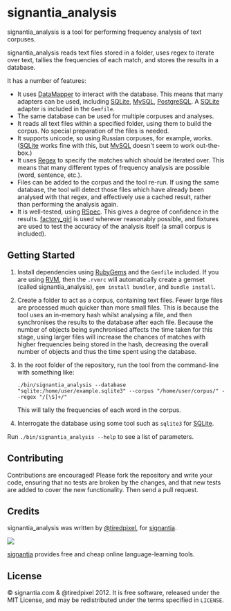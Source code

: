 signantia_analysis
==================

signantia_analysis is a tool for performing frequency analysis of text corpuses.

signantia_analysis reads text files stored in a folder, uses regex to iterate over text, tallies the frequencies of each match, and stores the results in a database.

It has a number of features:

*   It uses [DataMapper](http://datamapper.org/) to interact with the database. This means that many adapters can be used, including [SQLite](http://www.sqlite.org/), [MySQL](http://www.mysql.com/), [PostgreSQL](http://www.postgresql.org/). A [SQLite](http://www.sqlite.org/) adapter is included in the `Gemfile`.
*   The same database can be used for multiple corpuses and analyses.
*   It reads all text files within a specified folder, using them to build the corpus. No special preparation of the files is needed.
*   It supports unicode, so using Russian corpuses, for example, works. ([SQLite](http://www.sqlite.org/) works fine with this, but [MySQL](http://www.mysql.com/) doesn't seem to work out-the-box.)
*   It uses [Regex](http://www.regular-expressions.info/ruby.html) to specify the matches which should be iterated over. This means that many different types of frequency analysis are possible (word, sentence, etc.).
*   Files can be added to the corpus and the tool re-run. If using the same database, the tool will detect those files which have already been analysed with that regex, and effectively use a cached result, rather than performing the analysis again.
*   It is well-tested, using [RSpec](http://relishapp.com/rspec). This gives a degree of confidence in the results. [factory_girl](https://github.com/thoughtbot/factory_girl) is used wherever reasonably possible, and fixtures are used to test the accuracy of the analysis itself (a small corpus is included).

Getting Started
---------------

1.  Install dependencies using [RubyGems](http://rubygems.org/) and the `Gemfile` included. If you are using [RVM](https://rvm.beginrescueend.com/), then the `.rvmrc` will automatically create a gemset (called signantia_analysis), `gem install bundler`, and `bundle install`.

2.  Create a folder to act as a corpus, containing text files. Fewer large files are processed much quicker than more small files. This is because the tool uses an in-memory hash whilst analysing a file, and then synchronises the results to the database after each file. Because the number of objects being synchronised affects the time taken for this stage, using larger files will increase the chances of matches with higher frequencies being stored in the hash, decreasing the overall number of objects and thus the time spent using the database.

3.  In the root folder of the repository, run the tool from the command-line with something like:

        ./bin/signantia_analysis --database "sqlite:/home/user/example.sqlite3" --corpus "/home/user/corpus/" --regex "/[\S]+/"

    This will tally the frequencies of each word in the corpus.

4.  Interrogate the database using some tool such as `sqlite3` for [SQLite](http://www.sqlite.org/).

Run `./bin/signantia_analysis --help` to see a list of parameters.

Contributing
------------

Contributions are encouraged! Please fork the repository and write your code, ensuring that no tests are broken by the changes, and that new tests are added to cover the new functionality. Then send a pull request.

Credits
-------

signantia_analysis was written by [@tiredpixel](http://coderwall.com/tiredpixel), for [signantia](http://signantia.com).

![](http://signantia.com/images/signantia_logo.png)

[signantia](http://signantia.com) provides free and cheap online language-learning tools.

License
-------

© signantia.com & @tiredpixel 2012. It is free software, released under the MIT License, and may be redistributed under the terms specified in `LICENSE`.
